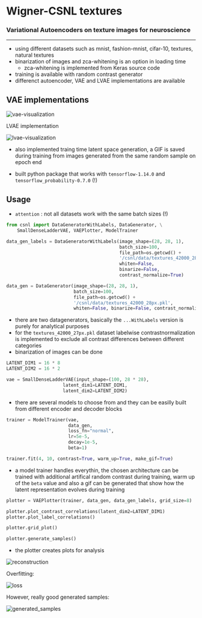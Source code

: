 # Wigner-CSNL textures

### Variational Autoencoders on texture images for neuroscience
--------------------------

* using different datasets such as mnist, fashion-mnist, cifar-10, textures, natural textures
* binarization of images and zca-whitening is an option in loading time
    * zca-whitening is implemented from Keras source code
* training is available with random contrast generator
* differenct autoencoder, VAE and LVAE implementations are available

## VAE implementations

![vae-visualization](./data/vae_keras.png)

LVAE implementation

![lvae-visualization](./data/dense_lvae_keras.png)

* also implemented traing time latent space generation, a GIF is saved during training from images generated from the same random sample on epoch end

* built python package that works with `tensorflow-1.14.0` and `tensorflow_probability-0.7.0` (!)

## Usage

* `attention` : not all datasets work with the same batch sizes (!)

```python
from csnl import DataGeneratorWithLabels, DataGenerator, \
    SmallDenseLadderVAE, VAEPlotter, ModelTrainer

data_gen_labels = DataGeneratorWithLabels(image_shape=(28, 28, 1),
                                          batch_size=100,
                                          file_path=os.getcwd() +
                                          '/csnl/data/textures_42000_28px.pkl',
                                          whiten=False, 
                                          binarize=False,
                                          contrast_normalize=True)

data_gen = DataGenerator(image_shape=(28, 28, 1),
                         batch_size=100,
                         file_path=os.getcwd() +
                         '/csnl/data/textures_42000_28px.pkl',
                         whiten=False, binarize=False, contrast_normalize=True)

```

* there are two datagenerators, basically the `...WithLabels` version is purely for analytical purposes
* for the `textures_42000_27px.pkl` dataset labelwise contrastnormalization is implemented to exclude all contrast differences between different categories
* binarization of images can be done

```python
LATENT_DIM1 = 16 * 8
LATENT_DIM2 = 16 * 2

vae = SmallDenseLadderVAE(input_shape=(100, 28 * 28),
                     latent_dim1=LATENT_DIM1,
                     latent_dim2=LATENT_DIM2)
```

* there are several models to choose from and they can be easilly built from different encoder and decoder blocks

```python
trainer = ModelTrainer(vae,
                       data_gen,
                       loss_fn="normal",
                       lr=5e-5,
                       decay=1e-5,
                       beta=1)

trainer.fit(4, 10, contrast=True, warm_up=True, make_gif=True)
```

* a model trainer handles everythin, the chosen architecture can be trained with additional artifical random contrast during training, warm up of the `beta` value and also a gif can be generated that show how the latent representation evolves during training

```python
plotter = VAEPlotter(trainer, data_gen, data_gen_labels, grid_size=8)

plotter.plot_contrast_correlations(latent_dim2=LATENT_DIM1)
plotter.plot_label_correlations()

plotter.grid_plot()

plotter.generate_samples()
```

* the plotter creates plots for analysis

![reconstruction](test_runs/1_DenseLadderVAE_noContrastNormalization/reconstrunction_samples.png)

Overfitting:

![loss](test_runs/1_DenseLadderVAE_noContrastNormalization/loss.png)

However, really good generated samples:

![generated_samples](test_runs/1_DenseLadderVAE_noContrastNormalization/generated_samples.png)